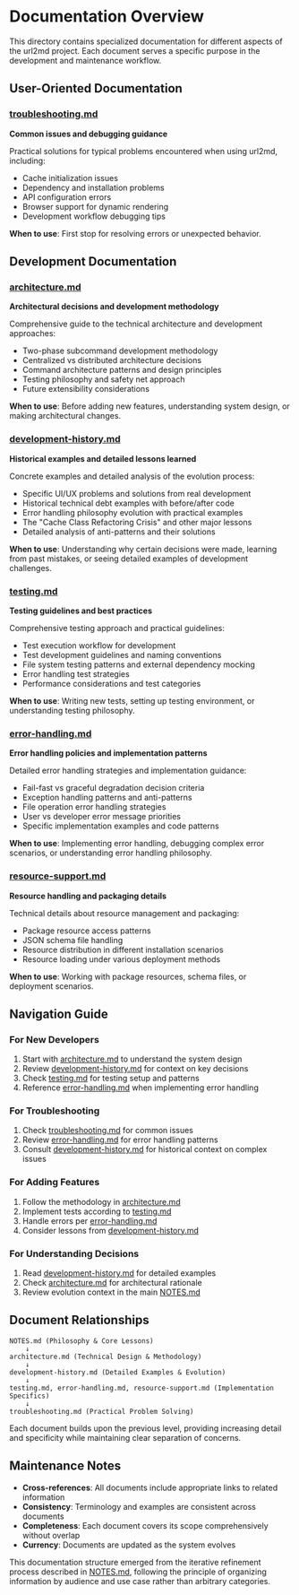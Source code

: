 # Documentation Overview

This directory contains specialized documentation for different aspects of the url2md project. Each document serves a specific purpose in the development and maintenance workflow.

## User-Oriented Documentation

### [troubleshooting.md](troubleshooting.md)
**Common issues and debugging guidance**

Practical solutions for typical problems encountered when using url2md, including:
- Cache initialization issues
- Dependency and installation problems
- API configuration errors
- Browser support for dynamic rendering
- Development workflow debugging tips

**When to use**: First stop for resolving errors or unexpected behavior.

## Development Documentation

### [architecture.md](architecture.md)
**Architectural decisions and development methodology**

Comprehensive guide to the technical architecture and development approaches:
- Two-phase subcommand development methodology
- Centralized vs distributed architecture decisions
- Command architecture patterns and design principles
- Testing philosophy and safety net approach
- Future extensibility considerations

**When to use**: Before adding new features, understanding system design, or making architectural changes.

### [development-history.md](development-history.md)
**Historical examples and detailed lessons learned**

Concrete examples and detailed analysis of the evolution process:
- Specific UI/UX problems and solutions from real development
- Historical technical debt examples with before/after code
- Error handling philosophy evolution with practical examples
- The "Cache Class Refactoring Crisis" and other major lessons
- Detailed analysis of anti-patterns and their solutions

**When to use**: Understanding why certain decisions were made, learning from past mistakes, or seeing detailed examples of development challenges.

### [testing.md](testing.md)
**Testing guidelines and best practices**

Comprehensive testing approach and practical guidelines:
- Test execution workflow for development
- Test development guidelines and naming conventions
- File system testing patterns and external dependency mocking
- Error handling test strategies
- Performance considerations and test categories

**When to use**: Writing new tests, setting up testing environment, or understanding testing philosophy.

### [error-handling.md](error-handling.md)
**Error handling policies and implementation patterns**

Detailed error handling strategies and implementation guidance:
- Fail-fast vs graceful degradation decision criteria
- Exception handling patterns and anti-patterns
- File operation error handling strategies
- User vs developer error message priorities
- Specific implementation examples and code patterns

**When to use**: Implementing error handling, debugging complex error scenarios, or understanding error handling philosophy.

### [resource-support.md](resource-support.md)
**Resource handling and packaging details**

Technical details about resource management and packaging:
- Package resource access patterns
- JSON schema file handling
- Resource distribution in different installation scenarios
- Resource loading under various deployment methods

**When to use**: Working with package resources, schema files, or deployment scenarios.

## Navigation Guide

### For New Developers
1. Start with [architecture.md](architecture.md) to understand the system design
2. Review [development-history.md](development-history.md) for context on key decisions
3. Check [testing.md](testing.md) for testing setup and patterns
4. Reference [error-handling.md](error-handling.md) when implementing error handling

### For Troubleshooting
1. Check [troubleshooting.md](troubleshooting.md) for common issues
2. Review [error-handling.md](error-handling.md) for error handling patterns
3. Consult [development-history.md](development-history.md) for historical context on complex issues

### For Adding Features
1. Follow the methodology in [architecture.md](architecture.md)
2. Implement tests according to [testing.md](testing.md)
3. Handle errors per [error-handling.md](error-handling.md)
4. Consider lessons from [development-history.md](development-history.md)

### For Understanding Decisions
1. Read [development-history.md](development-history.md) for detailed examples
2. Check [architecture.md](architecture.md) for architectural rationale
3. Review evolution context in the main [NOTES.md](../NOTES.md)

## Document Relationships

```
NOTES.md (Philosophy & Core Lessons)
    ↓
architecture.md (Technical Design & Methodology)
    ↓
development-history.md (Detailed Examples & Evolution)
    ↓
testing.md, error-handling.md, resource-support.md (Implementation Specifics)
    ↓
troubleshooting.md (Practical Problem Solving)
```

Each document builds upon the previous level, providing increasing detail and specificity while maintaining clear separation of concerns.

## Maintenance Notes

- **Cross-references**: All documents include appropriate links to related information
- **Consistency**: Terminology and examples are consistent across documents
- **Completeness**: Each document covers its scope comprehensively without overlap
- **Currency**: Documents are updated as the system evolves

This documentation structure emerged from the iterative refinement process described in [NOTES.md](../NOTES.md), following the principle of organizing information by audience and use case rather than arbitrary categories.